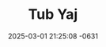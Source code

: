 ---
layout: cast
date: 2025-03-01 21:25:08 -0631
categories: actor

# Site Attributes
title: "Tub Yaj"
permalink: "/cast/Tub_Yaj"

# Actor/Actress Attributes
thumbnail: "/cast/Tub Yaj.jpeg"
---